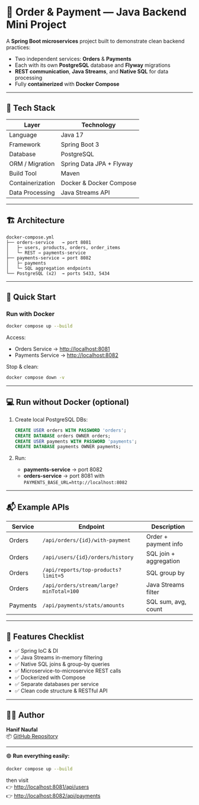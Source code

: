 # 🧾 Order & Payment — Java Backend Mini Project

A **Spring Boot microservices** project built to demonstrate clean backend practices:
- Two independent services: **Orders** & **Payments**
- Each with its own **PostgreSQL** database and **Flyway** migrations
- **REST communication**, **Java Streams**, and **Native SQL** for data processing
- Fully **containerized** with **Docker Compose**

---

## 🧰 Tech Stack
| Layer | Technology |
|-------|-------------|
| Language | Java 17 |
| Framework | Spring Boot 3 |
| Database | PostgreSQL |
| ORM / Migration | Spring Data JPA + Flyway |
| Build Tool | Maven |
| Containerization | Docker & Docker Compose |
| Data Processing | Java Streams API |

---

## 🏗 Architecture

```
docker-compose.yml
├── orders-service   → port 8081
│   ├─ users, products, orders, order_items
│   └─ REST → payments-service
├── payments-service → port 8082
│   ├─ payments
│   └─ SQL aggregation endpoints
└── PostgreSQL (x2)  → ports 5433, 5434
```

---

## 🚀 Quick Start

### Run with Docker
```bash
docker compose up --build
```

Access:
- Orders Service → [http://localhost:8081](http://localhost:8081)
- Payments Service → [http://localhost:8082](http://localhost:8082)

Stop & clean:
```bash
docker compose down -v
```

---

## 💻 Run without Docker (optional)

1. Create local PostgreSQL DBs:
   ```sql
   CREATE USER orders WITH PASSWORD 'orders';
   CREATE DATABASE orders OWNER orders;
   CREATE USER payments WITH PASSWORD 'payments';
   CREATE DATABASE payments OWNER payments;
   ```

2. Run:
    - **payments-service** → port 8082
    - **orders-service** → port 8081 with `PAYMENTS_BASE_URL=http://localhost:8082`

---

## 📬 Example APIs

| Service | Endpoint | Description |
|----------|-----------|--------------|
| Orders | `/api/orders/{id}/with-payment` | Order + payment info |
| Orders | `/api/users/{id}/orders/history` | SQL join + aggregation |
| Orders | `/api/reports/top-products?limit=5` | SQL group by |
| Orders | `/api/orders/stream/large?minTotal=100` | Java Streams filter |
| Payments | `/api/payments/stats/amounts` | SQL sum, avg, count |

---

## 🧩 Features Checklist
- ✅ Spring IoC & DI
- ✅ Java Streams in-memory filtering
- ✅ Native SQL joins & group-by queries
- ✅ Microservice-to-microservice REST calls
- ✅ Dockerized with Compose
- ✅ Separate databases per service
- ✅ Clean code structure & RESTful API

---

## 👨‍💻 Author
**Hanif Naufal**  
📦 [GitHub Repository](https://github.com/hanifnfl097/order-payment-java-example)

---

🟢 **Run everything easily:**
```bash
docker compose up --build
```
then visit  
👉 [http://localhost:8081/api/users](http://localhost:8081/api/users)  
👉 [http://localhost:8082/api/payments](http://localhost:8082/api/payments)
